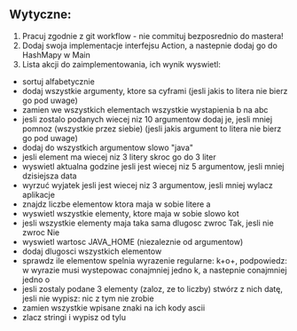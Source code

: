 ## Wytyczne:
1. Pracuj zgodnie z git workflow - nie commituj bezposrednio do mastera!
2. Dodaj swoja implementacje interfejsu Action, a nastepnie dodaj go do HashMapy w Main
3. Lista akcji do zaimplementowania, ich wynik wyswietl:
- sortuj alfabetycznie
- dodaj wszystkie argumenty, ktore sa cyframi (jesli jakis to litera nie bierz go pod uwage)
- zamien we wszystkich elementach wszystkie wystapienia b na abc
- jesli zostalo podanych wiecej niz 10 argumentow dodaj je, jesli mniej pomnoz (wszystkie przez siebie)  (jesli jakis argument to litera nie bierz go pod uwage)
- dodaj do wszystkich argumentow slowo "java"
- jesli element ma wiecej niz 3 litery skroc go do 3 liter
- wyswietl aktualna godzine jesli jest wiecej niz 5 argumentow, jesli mniej dzisiejsza data
- wyrzuć wyjatek jesli jest wiecej niz 3 argumentow, jesli mniej wylacz aplikacje
- znajdz liczbe elementow ktora maja w sobie litere a
- wyswietl wszystkie elementy, ktore maja w sobie slowo kot
- jesli wszystkie elementy maja taka sama dlugosc zwroc Tak, jesli nie zwroc Nie
- wyswietl wartosc JAVA_HOME (niezaleznie od argumentow)
- dodaj dlugosci wszystkich elementow
- sprawdz ile elementow spelnia wyrazenie regularne: k+o+, podpowiedz: w wyrazie musi wystepowac conajmniej jedno k, a nastepnie conajmniej jedno o
- jesli zostaly podane 3 elementy (zaloz, ze to liczby) stwórz z nich datę, jesli nie wypisz: nic z tym nie zrobie
- zamien wszystkie wpisane znaki na ich kody ascii
- zlacz stringi i wypisz od tylu